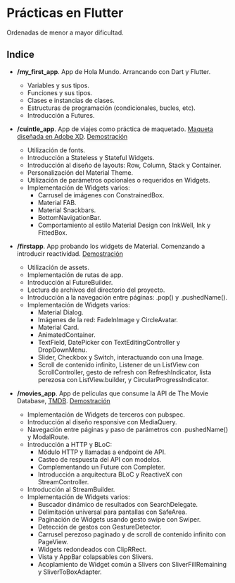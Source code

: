# Prácticas en Flutter
Ordenadas de menor a mayor dificultad.

## Indice
* **/my_first_app**. App de Hola Mundo. Arrancando con Dart y Flutter.
  - Variables y sus tipos.
  - Funciones y sus tipos.
  - Clases e instancias de clases.
  - Estructuras de programación (condicionales, bucles, etc).
  - Introducción a Futures.

* **/cuintle_app**. App de viajes como práctica de maquetado. [Maqueta diseñada en Adobe XD](https://static.platzi.com/media/user_upload/mokups-d3409d32-1da1-4c7b-844f-fa931bd43e18.jpg). [Demostración](https://drive.google.com/file/d/1tVKDD4ffoiaYV0bunBg-8THOLQUhbihO/view?usp=sharing)
  - Utilización de fonts.
  - Introducción a Stateless y Stateful Widgets.
  - Introducción al diseño de layouts: Row, Column, Stack y Container.
  - Personalización del Material Theme.
  - Utilización de parámetros opcionales o requeridos en Widgets.
  - Implementación de Widgets varios:
    - Carrusel de imágenes con ConstrainedBox.
    - Material FAB.
    - Material Snackbars.
    - BottomNavigationBar.
    - Comportamiento al estilo Material Design con InkWell, Ink y FittedBox.

* **/firstapp**. App probando los widgets de Material. Comenzando a introducir reactividad. [Demostración](https://drive.google.com/file/d/1tPYuHhzGUhGqQ_FnuWNVefwT3svGFQf8/view?usp=sharing)
  - Utilización de assets.
  - Implementación de rutas de app.
  - Introducción al FutureBuilder.
  - Lectura de archivos del directorio del proyecto.
  - Introducción a la navegación entre páginas: .pop() y .pushedName().
  - Implementación de Widgets varios:
    - Material Dialog.
    - Imágenes de la red: FadeInImage y CircleAvatar.
    - Material Card.
    - AnimatedContainer.
    - TextField, DatePicker con TextEditingController y DropDownMenu.
    - Slider, Checkbox y Switch, interactuando con una Image.
    - Scroll de contenido infinito, Listener de un ListView con ScrollController, gesto de refresh con RefreshIndicator, lista perezosa con ListView.builder, y CircularProgressIndicator.

* **/movies_app**. App de películas que consume la API de The Movie Database, [TMDB](https://www.themoviedb.org/settings/api). [Demostración](https://drive.google.com/file/d/1tCA-aRKDCLeBX_XMl2aZfNJtRuwK5lSP/view?usp=sharing)
  - Implementación de Widgets de terceros con pubspec.
  - Introducción al diseño responsive con MediaQuery.
  - Navegación entre páginas y paso de parámetros con .pushedName() y ModalRoute.
  - Introducción a HTTP y BLoC: 
    - Módulo HTTP y llamadas a endpoint de API.
    - Casteo de respuesta del API con modelos.
    - Complementando un Future con Completer.
    - Introducción a arquitectura BLoC y ReactiveX con StreamController.
  - Introducción al StreamBuilder.
  - Implementación de Widgets varios:
    - Buscador dinámico de resultados con SearchDelegate.
    - Delimitación universal para pantallas con SafeArea.
    - Paginación de Widgets usando gesto swipe con Swiper.
    - Detección de gestos con GestureDetector.
    - Carrusel perezoso paginado y de scroll de contenido infinito con PageView.
    - Widgets redondeados con ClipRRect.
    - Vista y AppBar colapsables con Slivers.
    - Acoplamiento de Widget común a Slivers con SliverFillRemaining y SliverToBoxAdapter.


